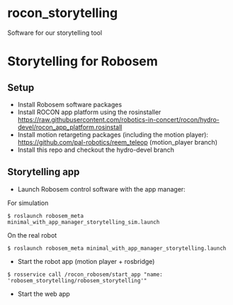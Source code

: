 rocon_storytelling
==================

Software for our storytelling tool


# Storytelling for Robosem

## Setup

- Install Robosem software packages
- Install ROCON app platform using the rosinstaller https://raw.githubusercontent.com/robotics-in-concert/rocon/hydro-devel/rocon_app_platform.rosinstall
- Install motion retargeting packages (including the motion player): https://github.com/pal-robotics/reem_teleop (motion_player branch)
- Install this repo and checkout the hydro-devel branch

## Storytelling app

- Launch Robosem control software with the app manager:

For simulation

```
$ roslaunch robosem_meta minimal_with_app_manager_storytelling_sim.launch
```

On the real robot

```
$ roslaunch robosem_meta minimal_with_app_manager_storytelling.launch
```

- Start the robot app (motion player + rosbridge)

```
$ rosservice call /rocon_robosem/start_app "name: 'robosem_storytelling/robosem_storytelling'"
```

- Start the web app

